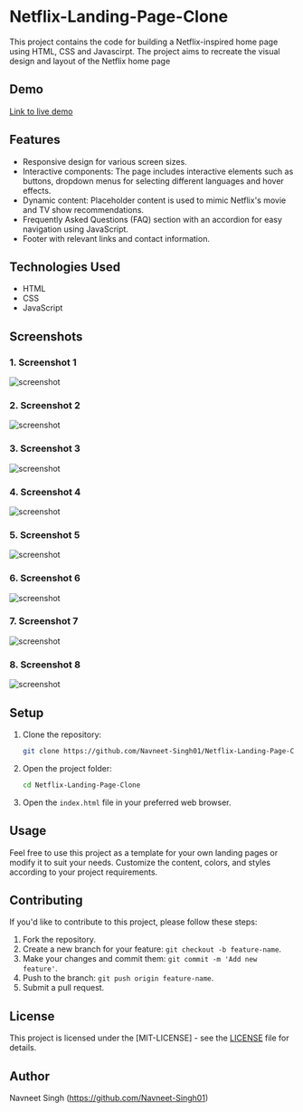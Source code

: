 # Netflix-Landing-Page-Clone

This project contains the code for building a Netflix-inspired home page using HTML, CSS and Javascirpt. The project aims to recreate the visual design and layout of the Netflix home page

## Demo

[Link to live demo](https://navneet-singh01.github.io/Netflix-Landing-Page-Clone/)

## Features

- Responsive design for various screen sizes.
- Interactive components: The page includes interactive elements such as buttons, dropdown menus for selecting different languages and hover effects.
- Dynamic content: Placeholder content is used to mimic Netflix's movie and TV show recommendations.
- Frequently Asked Questions (FAQ) section with an accordion for easy navigation using JavaScript.
- Footer with relevant links and contact information.

## Technologies Used

- HTML
- CSS
- JavaScript

## Screenshots

### 1. Screenshot 1

![screenshot](./screenshots/screenshots-1.png)

### 2. Screenshot 2

![screenshot](./screenshots/screenshots-2.png)

### 3. Screenshot 3

![screenshot](./screenshots/screenshots-3.png)

### 4. Screenshot 4

![screenshot](./screenshots/screenshots-4.png)

### 5. Screenshot 5

![screenshot](./screenshots/screenshots-5.png)

### 6. Screenshot 6

![screenshot](./screenshots/screenshots-6.png)

### 7. Screenshot 7

![screenshot](./screenshots/screenshots-7.png)

### 8. Screenshot 8

![screenshot](./screenshots/screenshots-8.png)


## Setup

1. Clone the repository:

   ```bash
   git clone https://github.com/Navneet-Singh01/Netflix-Landing-Page-Clone.git

2. Open the project folder:

   ```bash
   cd Netflix-Landing-Page-Clone

3. Open the `index.html` file in your preferred web browser.

## Usage

Feel free to use this project as a template for your own landing pages or modify it to suit your needs. Customize the content, colors, and styles according to your project requirements.

## Contributing

If you'd like to contribute to this project, please follow these steps:

1. Fork the repository.
2. Create a new branch for your feature: `git checkout -b feature-name`.
3. Make your changes and commit them: `git commit -m 'Add new feature'`.
4. Push to the branch: `git push origin feature-name`.
5. Submit a pull request.

## License
   
This project is licensed under the [MIT-LICENSE] - see the [LICENSE](https://github.com/Navneet-Singh01/Netflix-Landing-Page-Clone/blob/main/LICENSE) file for details.

## Author

Navneet Singh (https://github.com/Navneet-Singh01)